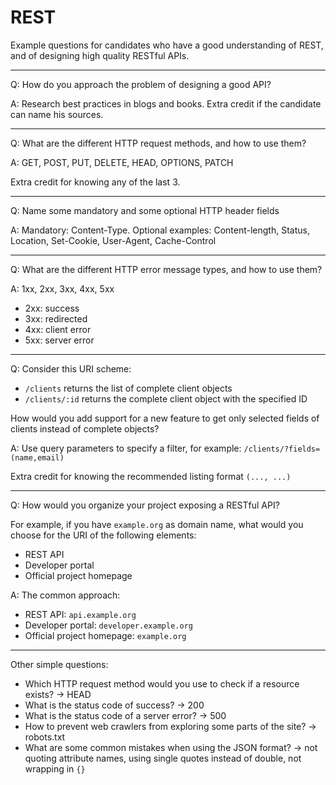 REST
====

Example questions for candidates who have a good understanding of REST,
and of designing high quality RESTful APIs.

---

Q: How do you approach the problem of designing a good API?

A: Research best practices in blogs and books.
Extra credit if the candidate can name his sources.

---

Q: What are the different HTTP request methods, and how to use them?

A: GET, POST, PUT, DELETE, HEAD, OPTIONS, PATCH

Extra credit for knowing any of the last 3.

---

Q: Name some mandatory and some optional HTTP header fields

A: Mandatory: Content-Type. Optional examples: Content-length, Status,
Location, Set-Cookie, User-Agent, Cache-Control

---

Q: What are the different HTTP error message types, and how to use them?

A: 1xx, 2xx, 3xx, 4xx, 5xx

- 2xx: success
- 3xx: redirected
- 4xx: client error
- 5xx: server error

---

Q: Consider this URI scheme:

- `/clients` returns the list of complete client objects
- `/clients/:id` returns the complete client object with the specified ID

How would you add support for a new feature to get only selected fields
of clients instead of complete objects?

A: Use query parameters to specify a filter,
for example: `/clients/?fields=(name,email)`

Extra credit for knowing the recommended listing format `(..., ...)`

---

Q: How would you organize your project exposing a RESTful API?

For example, if you have `example.org` as domain name,
what would you choose for the URI of the following elements:

- REST API
- Developer portal
- Official project homepage

A: The common approach:

- REST API: `api.example.org`
- Developer portal: `developer.example.org`
- Official project homepage: `example.org`

---

Other simple questions:

- Which HTTP request method would you use to check if a resource exists? -> HEAD
- What is the status code of success? -> 200
- What is the status code of a server error? -> 500
- How to prevent web crawlers from exploring some parts of the site? -> robots.txt
- What are some common mistakes when using the JSON format? -> not quoting
  attribute names, using single quotes instead of double, not wrapping in `{}`
